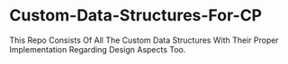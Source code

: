 # Custom-Data-Structures-For-CP
This Repo Consists Of All The Custom Data Structures With Their Proper Implementation Regarding Design Aspects Too.
